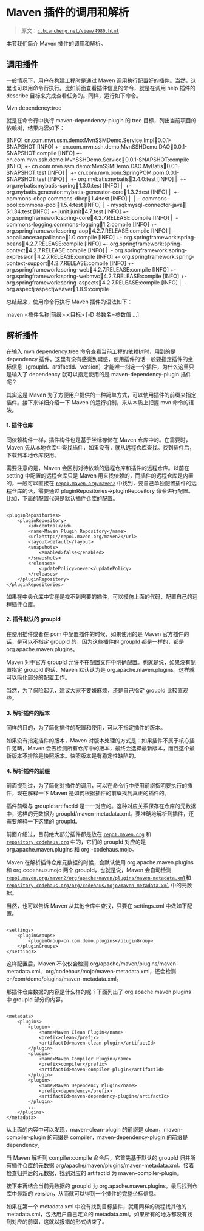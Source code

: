 # Maven 插件的调用和解析

> 原文：[`c.biancheng.net/view/4980.html`](http://c.biancheng.net/view/4980.html)

本节我们简介 Maven 插件的调用和解析。

## 调用插件

一般情况下，用户在构建工程时是通过 Maven 调用执行配置好的插件。当然，这里也可以用命令行执行。比如前面查看插件信息的命令，就是在调用 help 插件的 describe 目标来完成查看任务的。同样，运行如下命令。

Mvn dependency:tree

就是在命令行中执行 maven-dependency-plugin 的 tree 目标，列出当前项目的依赖树，结果内容如下：

[INFO] cn.com.mvn.ssm.demo:MvnSSMDemo.Service.Impl:jar:0.0.1-SNAPSHOT
[INFO] +- cn.com.mvn.ssh.demo:MvnSSHDemo.DAO:jar:0.0.1-SNAPSHOT:compile
[INFO] +- cn.com.mvn.ssh.demo:MvnSSHDemo.Service:jar:0.0.1-SNAPSHOT:compile
[INFO] +- cn.com.mvn.ssm.demo:MvnSSMDemo.DAO.MyBatis:jar:0.0.1-SNAPSHOT:test
[INFO] |  +- cn.com.mvn.pom:SpringPOM:pom:0.0.1-SNAPSHOT:test
[INFO] |  +- org.mybatis:mybatis:jar:3.4.0:test
[INFO] |  +- org.mybatis:mybatis-spring:jar:1.3.0:test
[INFO] |  +- org.mybatis.generator:mybatis-generator-core:jar:1.3.2:test
[INFO] |  +- commons-dbcp:commons-dbcp:jar:1.4:test
[INFO] |  |  \- commons-pool:commons-pool:jar:1.5.4:test
[INFO] |  \- mysql:mysql-connector-java:jar:5.1.34:test
[INFO] +- junit:junit:jar:4.7:test
[INFO] +- org.springframework:spring-core:jar:4.2.7.RELEASE:compile
[INFO] |  \- commons-logging:commons-logging:jar:1.2:compile
[INFO] +- org.springframework:spring-aop:jar:4.2.7.RELEASE:compile
[INFO] |  \- aopalliance:aopalliance:jar:1.0:compile
[INFO] +- org.springframework:spring-beans:jar:4.2.7.RELEASE:compile
[INFO] +- org.springframework:spring-context:jar:4.2.7.RELEASE:compile
[INFO] |  \- org.springframework:spring-expression:jar:4.2.7.RELEASE:compile
[INFO] +- org.springframework:spring-context-support:jar:4.2.7.RELEASE:compile
[INFO] +- org.springframework:spring-web:jar:4.2.7.RELEASE:compile
[INFO] +- org.springframework:spring-webmvc:jar:4.2.7.RELEASE:compile
[INFO] +- org.springframework:spring-aspects:jar:4.2.7.RELEASE:compile
[INFO] |  \- org.aspectj:aspectjweaver:jar:1.8.9:compile

总结起来，使用命令行执行 Maven 插件的语法如下：

maven <插件名称|前缀>:<目标> [-D 参数名=参数值 ...]

## 解析插件

在输入 mvn dependency:tree 命令查看当前工程的依赖树时，用到的是 dependency 插件。这里有没有感觉到疑惑，使用插件的话一般要指定插件的坐标信息（groupId、artifactId、version）才能唯一指定一个插件，为什么这里只是输入了 dependency 就可以指定使用的是 maven-dependency-plugin 插件呢？

其实这是 Maven 为了方便用户提供的一种简单方式，可以使用插件的前缀来指定插件。接下来详细介绍一下 Maven 的运行机制，来从本质上把握 mvn 命令的语法。

#### 1\. 插件仓库

同依赖构件一样，插件构件也是基于坐标存储在 Maven 仓库中的。在需要时，Maven 先从本地仓库中查找插件，如果没有，就从远程仓库查找。找到插件后，下载到本地仓库使用。

需要注意的是，Maven 会区别对待依赖的远程仓库和插件的远程仓库。以前在 setting 中配置的远程仓库只是 Maven 用来找依赖的，而插件的远程仓库是内置的，一般可以直接在 [`repo1.maven.org/maven2`](http://repo1.maven.org/maven2) 中找到，要自己单独配置插件的远程仓库的话，需要通过 pluginRepositories→pluginRepository 命令进行配置。比如，下面的配置代码是默认插件仓库的配置。

```

<pluginRepositories>
    <pluginRepository>
        <id>central</id>
        <name>Maven Plugin Repository</name>
        <url>http://repo1.maven.org/maven2</url>
        <layout>default</layout>
        <snapshots>
            <enabled>false</enabled>
        </snapshots>
        <releases>
            <updatePolicy>never</updatePolicy>
        </releases>
    </pluginRepository>
</pluginRepositories>
```

如果在中央仓库中实在是找不到需要的插件，可以模仿上面的代码，配置自己的远程插件仓库。

#### 2\. 插件默认的 groupId

在使用插件或者在 pom 中配置插件的时候，如果使用的是 Maven 官方插件的话，是可以不指定 groupId 的，因为这些插件的 groupId 都是一样的，都是 org.apache.maven.plugins。

Maven 对于官方 groupId 允许不在配置文件中明确配置。也就是说，如果没有配置指定 groupId 的话，Maven 默认认为是 org.apache.maven.plugins。这样就可以简化部分的配置工作。

当然，为了保险起见，建议大家不要嫌麻烦，还是自己指定 groupId 比较直观些。

#### 3\. 解析插件的版本

同样的目的，为了简化插件的配置和使用，可以不指定插件的版本。

如果没有指定插件的版本，Maven 对版本处理的方式是：如果插件不属于核心插件范畴，Maven 会去检测所有仓库中的版本，最终会选择最新版本，而且这个最新版本不排除是快照版本。快照版本是有稳定性缺陷的。

#### 4\. 解析插件的前缀

前面提到过，为了简化对插件的调用，可以在命令行中使用前缀指明要执行的插件，现在解释一下 Maven 是如何根据插件的前缀找到真正的插件的。

插件前缀与 groupId:artifactId 是一一对应的。这种对应关系保存在仓库的元数据中，这样的元数据为 groupId/maven-metadata.xml。要准确地解析到插件，还需要解释一下这里的 groupId。

前面介绍过，目前绝大部分插件都是放在 [`repo1.maven.org`](http://repo1.maven.org) 和 [`repository.codehaus.org`](http://repository.codehaus.org) 中的，它们的 groupId 对应的是 org.apache.maven.plugins 和 org.-codehaus.mojo。

Maven 在解析插件仓库元数据的时候，会默认使用 org.apache.maven.plugins 和 org.codehaus.mojo 两个 groupId，也就是说，Maven 会自动检测 [`repo1.maven.org/maven2/org/apache/maven/plugins/maven-metadata.xml`](http://repository.codehaus.org/org/codehaus/mojo/maven-metadata.xml)和 [`repository.codehaus.org/org/codehaus/mojo/maven-metadata.xml`](http://repository.codehaus.org/org/codehaus/mojo/maven-metadata.xml) 中的元数据。

当然，也可以告诉 Maven 从其他仓库中查找，只要在 settings.xml 中做如下配置。

```

<settings>
    <pluginGroups>
        <pluginGroup>cn.com.demo.plugins</pluginGroup>
    </pluginGroups>
</settings>
```

这样配置后，Maven 不仅仅会检测 org/apache/maven/plugins/maven-metadata.xml、org/codehaus/mojo/maven-metadata.xml，还会检测 cn/com/demo/plugins/maven-metadata.xml。

那插件仓库数据的内容是什么样的呢？下面列出了 org.apache.maven.plugins 中 groupId 部分的内容。

```

<metadata>
    <plugins>
        <plugin>
            <name>Maven Clean Plugin</name>
            <prefix>clean</prefix>
            <artifactId>maven-clean-plugin</artifactId>
        </plugin>
        <plugin>
            <name>Maven Compiler Plugin</name>
            <prefix>compiler</prefix>
            <artifactId>maven-compiler-plugin</artifactId>
        </plugin>
        <plugin>
            <name>Maven Dependency Plugin</name>
            <prefix>dependency</prefix>
            <artifactId>maven-dependency-plugin</artifactId>
        </plugin>
        ...
    </plugins>
</metadata>
```

从上面的内容中可以发现，maven-clean-plugin 的前缀是 clean，maven-compiler-plugin 的前缀是 compiler，maven-dependency-plugin 的前缀是 dependency。

当 Maven 解析到 compiler:compile 命令后，它首先基于默认的 groupId 归并所有插件仓库的元数据 org/apache/maven/plugins/maven-metadata.xml。接着检查归并后的元数据，找到对应的 artifactId 为 maven-compiler-plugin。

接下来再结合当前元数据的 groupId 为 org.apache.maven.plugins。最后找到仓库中最新的 version，从而就可以得到一个插件的完整坐标信息。

如果在第一个 metadata.xml 中没有找到目标插件，就用同样的流程找其他的 metadata.xml，包括用户自己定义的 metadata.xml。如果所有的地方都没有找到对应的前缀，这就以报错的形式结束了。